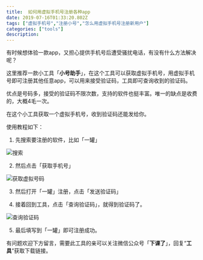 ```yaml
---
title:  如何用虚拟手机号注册各种app
date: 2019-07-16T01:33:20.802Z
tags: ["虚拟手机号","注册小号","怎么用虚拟手机号注册新用户"]
categories: ["tools"]
description: 
---
```


有时候想体验一款app，又担心提供手机号后遭受骚扰电话，有没有什么方法解决呢？

这里推荐一款小工具「**小号助手**」，在这个工具可以获取虚拟手机号，用虚拟手机号即可注册其他任意app，可以用来接受验证码，工具即可查询收到的验证码。

优点是号码多，接受的验证码不限次数，支持的软件也挺丰富。唯一的缺点是收费的，大概4毛一次。



在这个小工具获取一个虚拟手机号，收到验证码还能发给你。



使用教程如下：

1. 先搜索要注册的软件，比如「一罐」

![搜索](https://gitee.com/smile365/blogimg/raw/master/sxy91/1581658976526.png)

2. 然后点击「获取手机号」

![获取虚拟号码](https://gitee.com/smile365/blogimg/raw/master/sxy91/1581659020373.png)

3. 然后打开「一罐」注册，点击「发送验证码」

4. 接着回到工具，点击「查询验证码」，就得到验证码了。

![查询验证码](https://gitee.com/smile365/blogimg/raw/master/sxy91/1581659072148.png)


5. 最后填写到「一罐」即可注册成功。




有问题欢迎下方留言，需要此工具的亲可以关注微信公众号「**下课了**」，回复“**工具**”获取下载链接。




